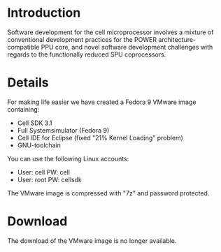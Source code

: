 # Introduction #

Software development for the cell microprocessor involves a mixture of conventional development practices for the POWER architecture-compatible PPU core, and novel software development challenges with regards to the functionally reduced SPU coprocessors.

# Details #

For making life easier we have created a Fedora 9 VMware image containing:
  * Cell SDK 3.1
  * Full Systemsimulator (Fedora 9)
  * Cell IDE for Eclipse (fixed "21% Kernel Loading" problem)
  * GNU-toolchain

You can use the following Linux accounts:
  * User: cell PW: cell
  * User: root PW: cellsdk

The VMware image is compressed with "7z" and password protected.

# Download #

The download of the VMware image is no longer available.
